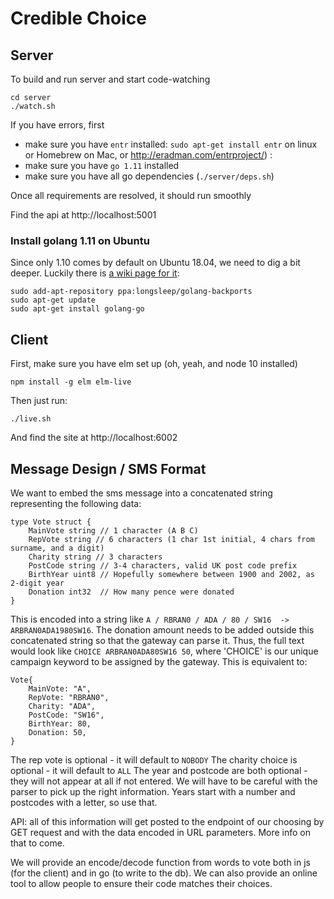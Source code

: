 # Credible Choice

## Server

To build and run server and start code-watching 
```
cd server
./watch.sh
```

If you have errors, first
* make sure you have `entr` installed: `sudo apt-get install entr` on linux or Homebrew on Mac, or http://eradman.com/entrproject/) :
* make sure you have `go 1.11` installed
* make sure you have all go dependencies (`./server/deps.sh`)

Once all requirements are resolved, it should run smoothly

Find the api at http://localhost:5001

### Install golang 1.11 on Ubuntu

Since only 1.10 comes by default on Ubuntu 18.04, we need to dig a bit deeper. Luckily there is [a wiki page for it](https://github.com/golang/go/wiki/Ubuntu):

```shell
sudo add-apt-repository ppa:longsleep/golang-backports
sudo apt-get update
sudo apt-get install golang-go
```

## Client

First, make sure you have elm set up (oh, yeah, and node 10 installed)

`npm install -g elm elm-live`

Then just run:

`./live.sh`

And find the site at http://localhost:6002


## Message Design / SMS Format

We want to embed the sms message into a concatenated string representing the following data:

```golang
type Vote struct {
    MainVote string // 1 character (A B C)
    RepVote string // 6 characters (1 char 1st initial, 4 chars from surname, and a digit)
    Charity string // 3 characters
    PostCode string // 3-4 characters, valid UK post code prefix
    BirthYear uint8 // Hopefully somewhere between 1900 and 2002, as 2-digit year
    Donation int32  // How many pence were donated
}
```

This is encoded into a string like `A / RBRAN0 / ADA / 80 / SW16  -> ARBRAN0ADA1980SW16`.  The donation amount needs to be added outside this concatenated string so that the gateway can parse it.  Thus, the full text would look like `CHOICE ARBRAN0ADA80SW16 50`, where 'CHOICE' is our unique campaign keyword to be assigned by the gateway.  This is equivalent to:

```golang
Vote{
    MainVote: "A",
    RepVote: "RBRAN0",
    Charity: "ADA",
    PostCode: "SW16",
    BirthYear: 80,
    Donation: 50,
}
```

The rep vote is optional - it will default to `NOBODY`
The charity choice is optional - it will default to `ALL`
The year and postcode are both optional - they will not appear at all if not entered.  We will have to be careful with the parser to pick up the right information. Years start with a number and postcodes with a letter, so use that.


API: all of this information will get posted to the endpoint of our choosing by GET request and with the data encoded in URL parameters.  More info on that to come.

We will provide an encode/decode function from words to vote both in js (for the client) and in go (to write to the db).
We can also provide an online tool to allow people to ensure their code matches their choices.
